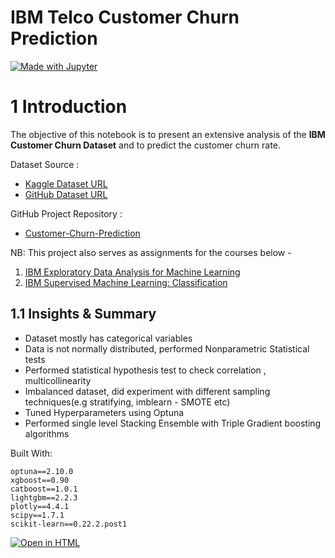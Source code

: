 # IBM Telco Customer Churn Prediction
[![Made with Jupyter](https://img.shields.io/badge/Made%20with-Jupyter-orange?style=for-the-badge&logo=Jupyter)](https://jupyter.org/try)
# 1 Introduction

The objective of this notebook is to present an extensive analysis of the **IBM Customer Churn Dataset** and to predict the customer churn rate.

Dataset Source :

* [Kaggle Dataset URL](https://www.kaggle.com/blastchar/telco-customer-churn)
* [GitHub Dataset URL](https://github.com/IBM/telco-customer-churn-on-icp4d/tree/master/data)

GitHub Project Repository :

* [Customer-Churn-Prediction](https://github.com/ahmedshahriar/Customer-Churn-Prediction)

NB: This project also serves as assignments for the courses below - 
1. [IBM Exploratory Data Analysis for Machine Learning](https://www.coursera.org/learn/ibm-exploratory-data-analysis-for-machine-learning?specialization=ibm-machine-learning)
2. [IBM Supervised Machine Learning: Classification](https://www.coursera.org/learn/supervised-machine-learning-classification?specialization=ibm-machine-learning)

## 1.1 Insights & Summary

* Dataset mostly has categorical variables
* Data is not normally distributed, performed Nonparametric Statistical tests
* Performed statistical hypothesis test to check correlation , multicollinearity
* Imbalanced dataset, did experiment with different sampling techniques(e.g stratifying, imblearn - SMOTE etc)
* Tuned Hyperparameters using Optuna
* Performed single level Stacking Ensemble with Triple Gradient boosting algorithms

Built With:

```
optuna==2.10.0
xgboost==0.90
catboost==1.0.1
lightgbm==2.2.3
plotly==4.4.1
scipy==1.7.1
scikit-learn==0.22.2.post1

```

[![Open in HTML](https://img.shields.io/badge/Html-Open%20Notebook-blue)]()
